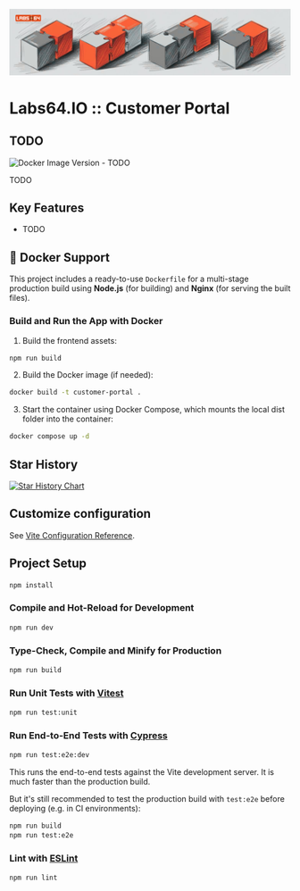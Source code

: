 <p align="center"><img src="https://raw.githubusercontent.com/Labs64/.github/refs/heads/master/assets/labs64-io-ecosystem.png"></p>

# Labs64.IO :: Customer Portal
## TODO

![Docker Image Version](https://img.shields.io/docker/v/labs64/auditflow?logo=docker&logoColor=%23E14817&color=%23E14817) - TODO

TODO

## Key Features

* TODO

## 🐳 Docker Support

This project includes a ready-to-use `Dockerfile` for a multi-stage production build using **Node.js** (for building) and **Nginx** (for serving the built files).

### Build and Run the App with Docker

1. Build the frontend assets:

```bash
npm run build
```
2. Build the Docker image (if needed):

```bash
docker build -t customer-portal .
```

3. Start the container using Docker Compose, which mounts the local dist folder into the container:
```bash
docker compose up -d
```

## Star History

[![Star History Chart](https://api.star-history.com/svg?repos=Labs64/labs64.io-customer-portal&type=Date)](https://www.star-history.com/#Labs64/labs64.io-customer-portal&Date)

## Customize configuration

See [Vite Configuration Reference](https://vite.dev/config/).

## Project Setup

```sh
npm install
```

### Compile and Hot-Reload for Development

```sh
npm run dev
```

### Type-Check, Compile and Minify for Production

```sh
npm run build
```

### Run Unit Tests with [Vitest](https://vitest.dev/)

```sh
npm run test:unit
```

### Run End-to-End Tests with [Cypress](https://www.cypress.io/)

```sh
npm run test:e2e:dev
```

This runs the end-to-end tests against the Vite development server.
It is much faster than the production build.

But it's still recommended to test the production build with `test:e2e` before deploying (e.g. in CI environments):

```sh
npm run build
npm run test:e2e
```

### Lint with [ESLint](https://eslint.org/)

```sh
npm run lint
```

